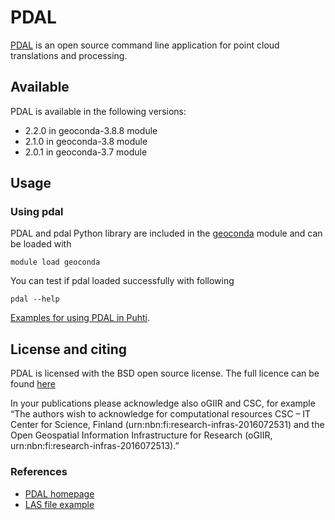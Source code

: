 # PDAL

[PDAL](https://www.pdal.io/) is an open source command line application for point cloud translations and processing.

## Available

PDAL is available in the following versions:

* 2.2.0 in geoconda-3.8.8 module
* 2.1.0 in geoconda-3.8 module
* 2.0.1 in geoconda-3.7 module

## Usage

### Using pdal

PDAL and pdal Python library are included in the [geoconda](../apps/geoconda.md) module and can be loaded with

`module load geoconda`

You can test if pdal loaded successfully with following

`pdal --help`

[Examples for using PDAL in Puhti](https://github.com/csc-training/geocomputing/tree/master/pdal).

## License and citing

PDAL is licensed with the BSD open source license. The full licence can be found [here](https://pdal.io/copyright.html)

In your publications please acknowledge also oGIIR and CSC, for example “The authors wish to acknowledge for computational resources CSC – IT Center for Science, Finland (urn:nbn:fi:research-infras-2016072531) and the Open Geospatial Information Infrastructure for Research (oGIIR, urn:nbn:fi:research-infras-2016072513).”

### References

* [PDAL homepage](https://pdal.io/)
* [LAS file example](https://pdal.io/tutorial/las.html)

